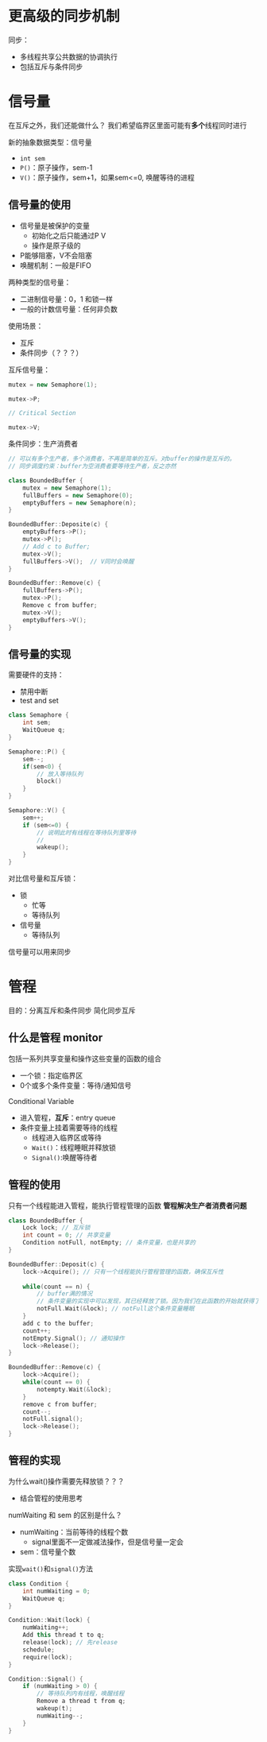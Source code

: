 # 更高级的同步机制
同步：
- 多线程共享公共数据的协调执行
- 包括互斥与条件同步

# 信号量
在互斥之外，我们还能做什么？
我们希望临界区里面可能有**多个**线程同时进行

新的抽象数据类型：信号量
- ``int sem``
- ``P()``：原子操作，sem-1
- ``V()``：原子操作，sem+1，如果sem<=0, 唤醒等待的进程

## 信号量的使用
- 信号量是被保护的变量
	- 初始化之后只能通过P V
	- 操作是原子级的
- P能够阻塞，V不会阻塞
- 唤醒机制：一般是FIFO

两种类型的信号量：
- 二进制信号量：0，1   和锁一样
- 一般的计数信号量：任何非负数

使用场景：
- 互斥
- 条件同步（？？？）

互斥信号量：
```C++
mutex = new Semaphore(1);

mutex->P;

// Critical Section

mutex->V;

```

条件同步：生产消费者
```C++
// 可以有多个生产者，多个消费者，不再是简单的互斥。对buffer的操作是互斥的。
// 同步调度约束：buffer为空消费者要等待生产者，反之亦然

class BoundedBuffer {
	mutex = new Semaphore(1);
	fullBuffers = new Semaphore(0);
	emptyBuffers = new Semaphore(n);
}

BoundedBuffer::Deposite(c) {
	emptyBuffers->P();
	mutex->P();	
	// Add c to Buffer;
	mutex->V();
	fullBuffers->V();  // V同时会唤醒
}

BoundedBuffer::Remove(c) {
	fullBuffers->P();		
	mutex->P();	
	Remove c from buffer;
	mutex->V();
	emptyBuffers->V();
}
```

## 信号量的实现
需要硬件的支持：
- 禁用中断
- test and set

```C++
class Semaphore {
	int sem;
	WaitQueue q;
}

Semaphore::P() {
	sem--;
	if(sem<0) {
		// 放入等待队列
		block()
	}	
}

Semaphore::V() {
	sem++;
	if (sem<=0) {
		// 说明此时有线程在等待队列里等待
		// 
		wakeup();
	}
}
```

对比信号量和互斥锁：
- 锁
	- 忙等
	- 等待队列
- 信号量
	- 等待队列

信号量可以用来同步

# 管程
目的：分离互斥和条件同步
简化同步互斥

## 什么是管程 monitor
包括一系列共享变量和操作这些变量的函数的组合
- 一个锁：指定临界区
- 0个或多个条件变量：等待/通知信号

Conditional Variable
- 进入管程，**互斥**：entry queue
- 条件变量上挂着需要等待的线程
	- 线程进入临界区或等待
	- ``Wait()``：线程睡眠并释放锁
	- ``Signal()``:唤醒等待者

## 管程的使用
只有一个线程能进入管程，能执行管程管理的函数
**管程解决生产者消费者问题**

```C++
class BoundedBuffer {
	Lock lock; // 互斥锁
	int count = 0; // 共享变量
	Condition notFull, notEmpty; // 条件变量，也是共享的
}

BoundedBuffer::Deposit(c) {
	lock->Acquire(); // 只有一个线程能执行管程管理的函数，确保互斥性
	
	while(count == n) {
		// buffer满的情况
		// 条件变量的实现中可以发现，其已经释放了锁。因为我们在此函数的开始就获得了锁。这一步不能阻塞别的线程。
		notFull.Wait(&lock); // notFull这个条件变量睡眠
	}
	add c to the buffer;
	count++;
	notEmpty.Signal(); // 通知操作
	lock->Release();
}

BoundedBuffer::Remove(c) {
	lock->Acquire();
	while(count == 0) {
		notempty.Wait(&lock);
	}
	remove c from buffer;
	count--;
	notFull.signal(); 
	lock->Release();
}
```


## 管程的实现
为什么wait()操作需要先释放锁？？？
- 结合管程的使用思考

numWaiting 和 sem 的区别是什么？
- numWaiting：当前等待的线程个数
	- signal里面不一定做减法操作，但是信号量一定会
- sem：信号量个数

实现``wait()``和``signal()``方法

```C++
class Condition {
	int numWaiting = 0;
	WaitQueue q;
}

Condition::Wait(lock) {
	numWaiting++;
	Add this thread t to q;
	release(lock); // 先release
	schedule;
	require(lock);
}

Condition::Signal() {
	if (numWaiting > 0) {
		// 等待队列内有线程，唤醒线程
		Remove a thread t from q;	
		wakeup(t);	
		numWaiting--;
	}
}
```
 